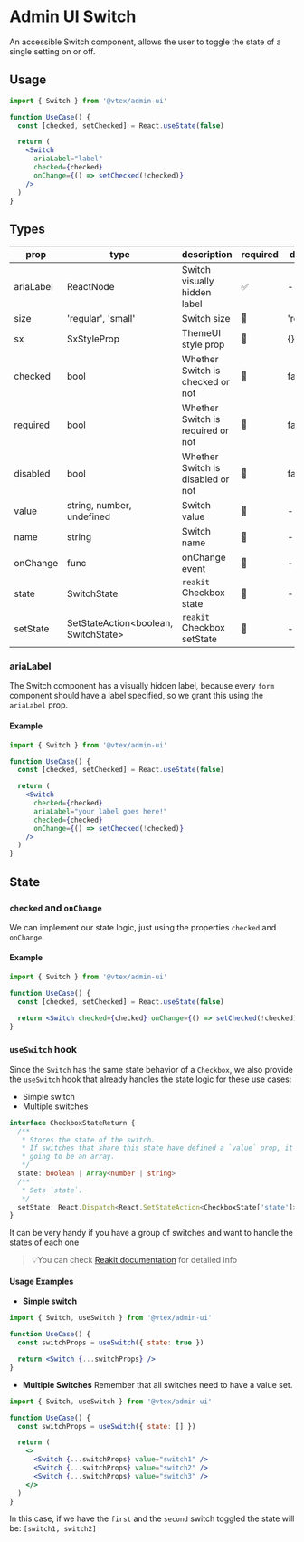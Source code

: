 # Admin UI Switch

An accessible Switch component, allows the user to toggle the state of a single setting on or off.

## Usage

```jsx
import { Switch } from '@vtex/admin-ui'

function UseCase() {
  const [checked, setChecked] = React.useState(false)

  return (
    <Switch
      ariaLabel="label"
      checked={checked}
      onChange={() => setChecked(!checked)}
    />
  )
}
```

## Types

| prop      | type                                 | description                       | required | default   |
| --------- | ------------------------------------ | --------------------------------- | -------- | --------- |
| ariaLabel | ReactNode                            | Switch visually hidden label      | ✅       | -         |
| size      | 'regular', 'small'                   | Switch size                       | 🚫       | 'regular' |
| sx        | SxStyleProp                          | ThemeUI style prop                | 🚫       | {}        |
| checked   | bool                                 | Whether Switch is checked or not  | 🚫       | false     |
| required  | bool                                 | Whether Switch is required or not | 🚫       | false     |
| disabled  | bool                                 | Whether Switch is disabled or not | 🚫       | false     |
| value     | string, number, undefined            | Switch value                      | 🚫       | -         |
| name      | string                               | Switch name                       | 🚫       | -         |
| onChange  | func                                 | onChange event                    | 🚫       | -         |
| state     | SwitchState                          | `reakit` Checkbox state           | 🚫       | -         |
| setState  | SetStateAction<boolean, SwitchState> | `reakit` Checkbox setState        | 🚫       | -         |

### ariaLabel

The Switch component has a visually hidden label, because every `form` component should have a label specified, so we grant this using the `ariaLabel` prop.

#### Example

```jsx
import { Switch } from '@vtex/admin-ui'

function UseCase() {
  const [checked, setChecked] = React.useState(false)

  return (
    <Switch
      checked={checked}
      ariaLabel="your label goes here!"
      checked={checked}
      onChange={() => setChecked(!checked)}
    />
  )
}
```

## State

### `checked` and `onChange`

We can implement our state logic, just using the properties `checked` and `onChange`.

#### Example

```jsx
import { Switch } from '@vtex/admin-ui'

function UseCase() {
  const [checked, setChecked] = React.useState(false)

  return <Switch checked={checked} onChange={() => setChecked(!checked)} />
}
```

### `useSwitch` hook

Since the `Switch` has the same state behavior of a `Checkbox`, we also provide the `useSwitch` hook that already handles the state logic for these use cases:

- Simple switch
- Multiple switches

```ts
interface CheckboxStateReturn {
  /**
   * Stores the state of the switch.
   * If switches that share this state have defined a `value` prop, it's
   * going to be an array.
   */
  state: boolean | Array<number | string>
  /**
   * Sets `state`.
   */
  setState: React.Dispatch<React.SetStateAction<CheckboxState['state']>>
}
```

It can be very handy if you have a group of switches and want to handle the states of each one

> 💡You can check [Reakit documentation](https://reakit.io/docs/checkbox/#usecheckboxstate) for detailed info

#### Usage Examples

- **Simple switch**

```jsx
import { Switch, useSwitch } from '@vtex/admin-ui'

function UseCase() {
  const switchProps = useSwitch({ state: true })

  return <Switch {...switchProps} />
}
```

- **Multiple Switches**
  Remember that all switches need to have a value set.

```jsx
import { Switch, useSwitch } from '@vtex/admin-ui'

function UseCase() {
  const switchProps = useSwitch({ state: [] })

  return (
    <>
      <Switch {...switchProps} value="switch1" />
      <Switch {...switchProps} value="switch2" />
      <Switch {...switchProps} value="switch3" />
    </>
  )
}
```

In this case, if we have the `first` and the `second` switch toggled the state will be: `[switch1, switch2]`
